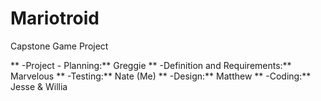 # Mariotroid
Capstone Game Project

** -Project - Planning:**  Greggie
** -Definition and Requirements:**  Marvelous
** -Testing:**  Nate (Me)
** -Design:**  Matthew
** -Coding:**  Jesse & Willia
